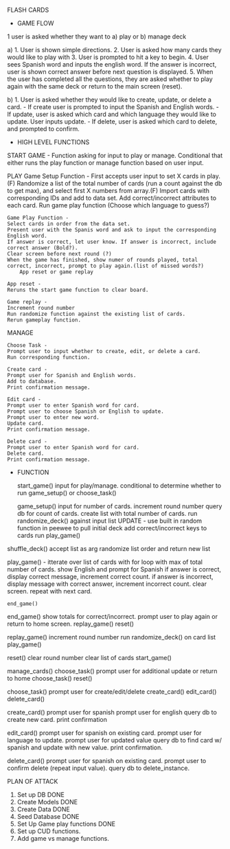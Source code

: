FLASH CARDS

* GAME FLOW

1 user is asked whether they want to a) play or b) manage deck

a)  1. User is shown simple directions.
    2. User is asked how many cards they would like to play with 
    3. User is prompted to hit a key to begin.
    4. User sees Spanish word and inputs the english word.
        If the answer is incorrect, user is shown correct answer before next question is displayed.
    5. When the user has completed all the questions, they are asked whether to play again with the same deck or return to the main screen (reset).

b) 1. User is asked whether they would like to create, update, or delete a card.
    - If create user is prompted to input the Spanish and English words.
    - If update, user is asked which card and which language they would like to update. User inputs update.
    - If delete, user is asked which card to delete, and prompted to confirm.


* HIGH LEVEL FUNCTIONS

START GAME - 
    Function asking for input to play or manage. Conditional that either runs the play function or manage function based on user input. 

PLAY
    Game Setup Function - 
    First accepts user input to set X cards in play.(F)
    Randomize a list of the total number of cards (run a count against the db to get max), and select first X numbers from array.(F)
    Import cards with corresponding IDs and add to data set. 
    Add correct/incorrect attributes to each card.
    Run game play function
    (Choose which language to guess?)

    Game Play Function - 
    Select cards in order from the data set. 
    Present user with the Spanis word and ask to input the corresponding English word.
    If answer is correct, let user know. If answer is incorrect, include correct answer (Bold?). 
    Clear screen before next round (?)
    When the game has finished, show numer of rounds played, total correct, incorrect, prompt to play again.(list of missed words?)
        App reset or game replay

    App reset - 
    Reruns the start game function to clear board. 

    Game replay - 
    Increment round number
    Run randomize function against the existing list of cards. 
    Rerun gameplay function. 

MANAGE

    Choose Task - 
    Prompt user to input whether to create, edit, or delete a card. 
    Run corresponding function.

    Create card - 
    Prompt user for Spanish and English words. 
    Add to database. 
    Print confirmation message. 

    Edit card - 
    Prompt user to enter Spanish word for card. 
    Prompt user to choose Spanish or English to update. 
    Prompt user to enter new word. 
    Update card. 
    Print confirmation message. 

    Delete card - 
    Prompt user to enter Spanish word for card.
    Delete card.
    Print confirmation message. 

* FUNCTION

  start_game() 
    input for play/manage. 
    conditional to determine whether to run game_setup() or choose_task()

  game_setup()
    input for number of cards. 
    increment round number
    query db for count of cards.
    create list with total number of cards.
    run randomize_deck() against input list 
    UPDATE - use built in random function in peewee to pull initial deck
    add correct/incorrect keys to cards
    run play_game()

shuffle_deck() 
    accept list as arg
    randomize list order and 
    return new list

play_game() - 
    itterate over list of cards with for loop with max of total number of cards.
        show English and prompt for Spanish
        if answer is correct, display correct message, increment correct count. 
        if answer is incorrect, display message with correct answer, increment incorrect count.
        clear screen.
        repeat with next card. 

    end_game()

end_game()
    show totals for correct/incorrect.
    prompt user to play again or return to home screen.
        replay_game()
        reset()

replay_game()
    increment round number
    run randomize_deck() on card list
    play_game()

reset()
    clear round number 
    clear list of cards
    start_game()

manage_cards()
    choose_task()
    prompt user for additional update or return to home
        choose_task()
        reset()

choose_task()
    prompt user for create/edit/delete
        create_card()
        edit_card()
        delete_card()

create_card()
    prompt user for spanish
    prompt user for english
    query db to create new card.
    print confirmation

edit_card()
    prompt user for spanish on existing card.
    prompt user for language to update.
    prompt user for updated value
    query db to find card w/ spanish and update with new value.
    print confirmation.

delete_card()
    prompt user for spanish on existing card.
    prompt user to confirm delete (repeat input value).
    query db to delete_instance.

 PLAN OF ATTACK

1. Set up DB DONE
2. Create Models DONE
3. Create Data DONE
4. Seed Database DONE
5. Set Up Game play functions DONE
6. Set up CUD functions.
7. Add game vs manage functions.
